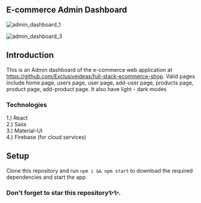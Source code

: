 ## E-commerce Admin Dashboard
![admin_dashboard_1](https://user-images.githubusercontent.com/76836006/169146809-385810d2-e699-4fcc-894f-ebf904a89efa.JPG)

![admin_dashboard_3](https://user-images.githubusercontent.com/76836006/178108803-d80f2b03-089b-42be-88fc-5e5a28a5becd.JPG)


## Introduction
This is an Admin dashboard of the e-commerce web application at https://github.com/Exclusiveideas/full-stack-ecommerce-shop. Valid pages include home page, users page, user page, add-user page, products page, product page, add-product page.
It also have light - dark modes

### Technologies
1.) React <br />
2.) Sass <br />
3.) Material-UI <br />
4.) Firebase (for cloud services) <br />

## Setup 
Clone this repository and run ```npm i && npm start``` to download the required dependencies and start the app

### Don't forget to star this repository✨✨.

